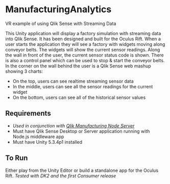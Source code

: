 # ManufacturingAnalytics
VR example of using Qlik Sense with Streaming Data

This Unity application will display a factory simulation with streaming data into Qlik Sense. 
It has been designed and built for the Oculus Rift. 
When a user starts the application they will see a factory with widgets moving along conveyor belts. 
The widgets will show the current sensor readings.
Along the wall in front of the user, the current sensor status code is shown. There is also a control panel which can be used to stop & start the conveyor belts.
In the corner on the wall behind the user is a Qlik Sense web mashup showing 3 charts: 
- On the top, users can see realtime streaming sensor data
- In the middle, users can see all the sensor readings for the current widget
- On the bottom, users can see all of the historical sensor values

## Requirements
- *Used in conjunction with  [Qlik Manufacturing Node Server](https://github.com/ImmersiveAnalytics/QlikManufacturingNodeServer)*
- Must have Qlik Sense Desktop or Server application running with Node.js middleware app
- Must have Unity 5.3.4p1 installed

## To Run
Either play from the Unity Editor or build a standalone app for the Oculus Rift.
*Tested with DK2 and the first Consumer release*
